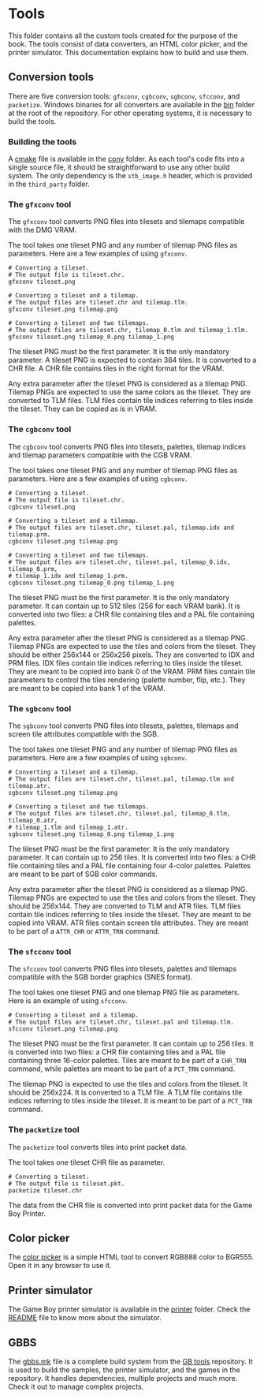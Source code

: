 # Tools

This folder contains all the custom tools created for the purpose of the book.
The tools consist of data converters, an HTML color picker, and the printer simulator.
This documentation explains how to build and use them.

## Conversion tools

There are five conversion tools: `gfxconv`, `cgbconv`, `sgbconv`, `sfcconv`, and `packetize`.
Windows binaries for all converters are available in the [bin](../bin) folder at the root of the repository.
For other operating systems, it is necessary to build the tools.

### Building the tools

A [cmake](https://cmake.org/) file is available in the [conv](conv) folder.
As each tool's code fits into a single source file, it should be straightforward to use any other build system.
The only dependency is the `stb_image.h` header, which is provided in the `third_party` folder.

### The `gfxconv` tool

The `gfxconv` tool converts PNG files into tilesets and tilemaps compatible with the DMG VRAM.

The tool takes one tileset PNG and any number of tilemap PNG files as parameters.
Here are a few examples of using `gfxconv`.

```
# Converting a tileset.
# The output file is tileset.chr.
gfxconv tileset.png

# Converting a tileset and a tilemap.
# The output files are tileset.chr and tilemap.tlm.
gfxconv tileset.png tilemap.png

# Converting a tileset and two tilemaps.
# The output files are tileset.chr, tilemap_0.tlm and tilemap_1.tlm.
gfxconv tileset.png tilemap_0.png tilemap_1.png
```

The tileset PNG must be the first parameter.
It is the only mandatory parameter.
A tileset PNG is expected to contain 384 tiles.
It is converted to a CHR file.
A CHR file contains tiles in the right format for the VRAM.

Any extra parameter after the tileset PNG is considered as a tilemap PNG.
Tilemap PNGs are expected to use the same colors as the tileset.
They are converted to TLM files.
TLM files contain tile indices referring to tiles inside the tileset.
They can be copied as is in VRAM.

### The `cgbconv` tool

The `cgbconv` tool converts PNG files into tilesets, palettes, tilemap indices and tilemap parameters compatible with the CGB VRAM.

The tool takes one tileset PNG and any number of tilemap PNG files as parameters.
Here are a few examples of using `cgbconv`.

```
# Converting a tileset.
# The output file is tileset.chr.
cgbconv tileset.png

# Converting a tileset and a tilemap.
# The output files are tileset.chr, tileset.pal, tilemap.idx and tilemap.prm.
cgbconv tileset.png tilemap.png

# Converting a tileset and two tilemaps.
# The output files are tileset.chr, tileset.pal, tilemap_0.idx, tilemap_0.prm,
# tilemap_1.idx and tilemap_1.prm.
cgbconv tileset.png tilemap_0.png tilemap_1.png
```

The tileset PNG must be the first parameter.
It is the only mandatory parameter.
It can contain up to 512 tiles (256 for each VRAM bank).
It is converted into two files: a CHR file containing tiles and a PAL file containing palettes.

Any extra parameter after the tileset PNG is considered as a tilemap PNG.
Tilemap PNGs are expected to use the tiles and colors from the tileset.
They should be either 256x144 or 256x256 pixels.
They are converted to IDX and PRM files.
IDX files contain tile indices referring to tiles inside the tileset.
They are meant to be copied into bank 0 of the VRAM.
PRM files contain tile parameters to control the tiles rendering (palette number, flip, etc.).
They are meant to be copied into bank 1 of the VRAM.

### The `sgbconv` tool

The `sgbconv` tool converts PNG files into tilesets, palettes, tilemaps and screen tile attributes compatible with the SGB.

The tool takes one tileset PNG and any number of tilemap PNG files as parameters.
Here are a few examples of using `sgbconv`.

```
# Converting a tileset and a tilemap.
# The output files are tileset.chr, tileset.pal, tilemap.tlm and tilemap.atr.
sgbconv tileset.png tilemap.png

# Converting a tileset and two tilemaps.
# The output files are tileset.chr, tileset.pal, tilemap_0.tlm, tilemap_0.atr,
# tilemap_1.tlm and tilemap_1.atr.
sgbconv tileset.png tilemap_0.png tilemap_1.png
```

The tileset PNG must be the first parameter.
It is the only mandatory parameter.
It can contain up to 256 tiles.
It is converted into two files: a CHR file containing tiles and a PAL file containing four 4-color palettes.
Palettes are meant to be part of SGB color commands.

Any extra parameter after the tileset PNG is considered as a tilemap PNG.
Tilemap PNGs are expected to use the tiles and colors from the tileset.
They should be 256x144.
They are converted to TLM and ATR files.
TLM files contain tile indices referring to tiles inside the tileset.
They are meant to be copied into VRAM.
ATR files contain screen tile attributes.
They are meant to be part of a `ATTR_CHR` or `ATTR_TRN` command.

### The `sfcconv` tool

The `sfcconv` tool converts PNG files into tilesets, palettes and tilemaps compatible with the SGB border graphics (SNES format).

The tool takes one tileset PNG and one tilemap PNG file as parameters.
Here is an example of using `sfcconv`.

```
# Converting a tileset and a tilemap.
# The output files are tileset.chr, tileset.pal and tilemap.tlm.
sfcconv tileset.png tilemap.png
```

The tileset PNG must be the first parameter.
It can contain up to 256 tiles.
It is converted into two files: a CHR file containing tiles and a PAL file containing three 16-color palettes.
Tiles are meant to be part of a `CHR_TRN` command, while palettes are meant to be part of a `PCT_TRN` command.

The tilemap PNG is expected to use the tiles and colors from the tileset.
It should be 256x224.
It is converted to a TLM file.
A TLM file contains tile indices referring to tiles inside the tileset.
It is meant to be part of a `PCT_TRN` command.

### The `packetize` tool

The `packetize` tool converts tiles into print packet data.

The tool takes one tileset CHR file as parameter.

```
# Converting a tileset.
# The output file is tileset.pkt.
packetize tileset.chr
```

The data from the CHR file is converted into print packet data for the Game Boy Printer.

## Color picker

The [color picker](tools/color_picker.html) is a simple HTML tool to convert RGB888 color to BGR555.
Open it in any browser to use it.

## Printer simulator

The Game Boy printer simulator is available in the [printer](printer) folder.
Check the [README](printer/README.md) file to know more about the simulator.

## GBBS

The [gbbs.mk](gbbs.mk) file is a complete build system from the [GB tools](https://github.com/mdagois/gbtools) repository.
It is used to build the samples, the printer simulator, and the games in the repository.
It handles dependencies, multiple projects and much more.
Check it out to manage complex projects.

